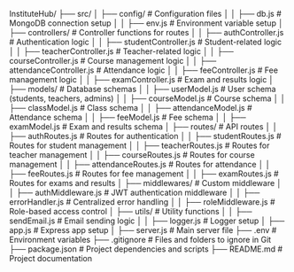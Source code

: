 InstituteHub/
├── src/
│   ├── config/                  # Configuration files
│   │   ├── db.js                # MongoDB connection setup
│   │   ├── env.js               # Environment variable setup
│   ├── controllers/             # Controller functions for routes
│   │   ├── authController.js    # Authentication logic
│   │   ├── studentController.js # Student-related logic
│   │   ├── teacherController.js # Teacher-related logic
│   │   ├── courseController.js  # Course management logic
│   │   ├── attendanceController.js # Attendance logic
│   │   ├── feeController.js     # Fee management logic
│   │   ├── examController.js    # Exam and results logic
│   ├── models/                  # Database schemas
│   │   ├── userModel.js         # User schema (students, teachers, admins)
│   │   ├── courseModel.js       # Course schema
│   │   ├── classModel.js        # Class schema
│   │   ├── attendanceModel.js   # Attendance schema
│   │   ├── feeModel.js          # Fee schema
│   │   ├── examModel.js         # Exam and results schema
│   ├── routes/                  # API routes
│   │   ├── authRoutes.js        # Routes for authentication
│   │   ├── studentRoutes.js     # Routes for student management
│   │   ├── teacherRoutes.js     # Routes for teacher management
│   │   ├── courseRoutes.js      # Routes for course management
│   │   ├── attendanceRoutes.js  # Routes for attendance
│   │   ├── feeRoutes.js         # Routes for fee management
│   │   ├── examRoutes.js        # Routes for exams and results
│   ├── middlewares/             # Custom middleware
│   │   ├── authMiddleware.js    # JWT authentication middleware
│   │   ├── errorHandler.js      # Centralized error handling
│   │   ├── roleMiddleware.js    # Role-based access control
│   ├── utils/                   # Utility functions
│   │   ├── sendEmail.js         # Email sending logic
│   │   ├── logger.js            # Logger setup
│   ├── app.js                   # Express app setup
│   ├── server.js                # Main server file
├── .env                         # Environment variables
├── .gitignore                   # Files and folders to ignore in Git
├── package.json                 # Project dependencies and scripts
├── README.md                    # Project documentation